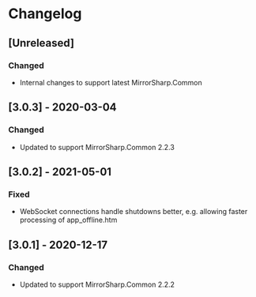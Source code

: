 # Changelog

## [Unreleased]

### Changed
- Internal changes to support latest MirrorSharp.Common

## [3.0.3] - 2020-03-04

### Changed
- Updated to support MirrorSharp.Common 2.2.3

## [3.0.2] - 2021-05-01

### Fixed
- WebSocket connections handle shutdowns better, e.g. allowing faster processing of app_offline.htm

## [3.0.1] - 2020-12-17

### Changed
- Updated to support MirrorSharp.Common 2.2.2